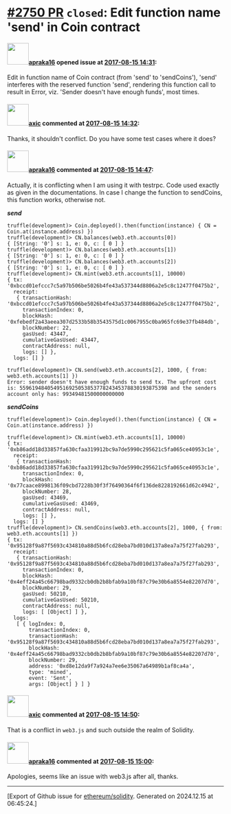 # [\#2750 PR](https://github.com/ethereum/solidity/pull/2750) `closed`: Edit function name 'send' in Coin contract

#### <img src="https://avatars.githubusercontent.com/u/22631054?u=980c8409ae54e6bc5d7312aedc2c01334ebdd2d5&v=4" width="50">[apraka16](https://github.com/apraka16) opened issue at [2017-08-15 14:31](https://github.com/ethereum/solidity/pull/2750):

Edit in function name of Coin contract (from 'send' to 'sendCoins'), 'send' interferes with the reserved function 'send', rendering this function call to result in Error, viz. 'Sender doesn't have enough funds', most times.

#### <img src="https://avatars.githubusercontent.com/u/20340?v=4" width="50">[axic](https://github.com/axic) commented at [2017-08-15 14:32](https://github.com/ethereum/solidity/pull/2750#issuecomment-322485102):

Thanks, it shouldn't conflict. Do you have some test cases where it does?

#### <img src="https://avatars.githubusercontent.com/u/22631054?u=980c8409ae54e6bc5d7312aedc2c01334ebdd2d5&v=4" width="50">[apraka16](https://github.com/apraka16) commented at [2017-08-15 14:47](https://github.com/ethereum/solidity/pull/2750#issuecomment-322490187):

Actually, it is conflicting when I am using it with testrpc.
Code used exactly as given in the documentations. 
In case I change the function to sendCoins, this function works, otherwise not. 

_**send**_
```
truffle(development)> Coin.deployed().then(function(instance) { CN = Coin.at(instance.address) })
truffle(development)> CN.balances(web3.eth.accounts[0])
{ [String: '0'] s: 1, e: 0, c: [ 0 ] }
truffle(development)> CN.balances(web3.eth.accounts[1])
{ [String: '0'] s: 1, e: 0, c: [ 0 ] }
truffle(development)> CN.balances(web3.eth.accounts[2])
{ [String: '0'] s: 1, e: 0, c: [ 0 ] }
truffle(development)> CN.mint(web3.eth.accounts[1], 10000)
{ tx: '0xbccd01efccc7c5a97b506be5026b4fe43a537344d8806a2e5c8c12477f0475b2',
  receipt:
   { transactionHash: '0xbccd01efccc7c5a97b506be5026b4fe43a537344d8806a2e5c8c12477f0475b2',
     transactionIndex: 0,
     blockHash: '0xfebedf2a43aeea307d2533b58b3543575d1c0067955c0ba965fc69e37fb484db',
     blockNumber: 22,
     gasUsed: 43447,
     cumulativeGasUsed: 43447,
     contractAddress: null,
     logs: [] },
  logs: [] }

truffle(development)> CN.send(web3.eth.accounts[2], 1000, { from: web3.eth.accounts[1] })
Error: sender doesn't have enough funds to send tx. The upfront cost is: 559619484054951692505385377824345378830193875398 and the senders account only has: 99349481500000000000
```
_**sendCoins**_

```
truffle(development)> Coin.deployed().then(function(instance) { CN = Coin.at(instance.address) })

truffle(development)> CN.mint(web3.eth.accounts[1], 10000)
{ tx: '0xb86add18d33857fa630cfaa319912bc9a7de5990c295621c5fa065ce40953c1e',
  receipt:
   { transactionHash: '0xb86add18d33857fa630cfaa319912bc9a7de5990c295621c5fa065ce40953c1e',
     transactionIndex: 0,
     blockHash: '0x77caace8998136f09cbd7228b30f3f76490364f6f136de8228192661d62c4942',
     blockNumber: 28,
     gasUsed: 43469,
     cumulativeGasUsed: 43469,
     contractAddress: null,
     logs: [] },
  logs: [] }
truffle(development)> CN.sendCoins(web3.eth.accounts[2], 1000, { from: web3.eth.accounts[1] })
{ tx: '0x95128f9a87f5693c434810a88d5b6fcd28eba7bd010d137a8ea7a75f27fab293',
  receipt:
   { transactionHash: '0x95128f9a87f5693c434810a88d5b6fcd28eba7bd010d137a8ea7a75f27fab293',
     transactionIndex: 0,
     blockHash: '0x4eff24a45c66798bad9332cb0db2b8bfab9a10bf87c79e30b6a8554e82207d70',
     blockNumber: 29,
     gasUsed: 50210,
     cumulativeGasUsed: 50210,
     contractAddress: null,
     logs: [ [Object] ] },
  logs:
   [ { logIndex: 0,
       transactionIndex: 0,
       transactionHash: '0x95128f9a87f5693c434810a88d5b6fcd28eba7bd010d137a8ea7a75f27fab293',
       blockHash: '0x4eff24a45c66798bad9332cb0db2b8bfab9a10bf87c79e30b6a8554e82207d70',
       blockNumber: 29,
       address: '0xd8e12da9f7a924a7ee6e35067a64989b1af8ca4a',
       type: 'mined',
       event: 'Sent',
       args: [Object] } ] }
```

#### <img src="https://avatars.githubusercontent.com/u/20340?v=4" width="50">[axic](https://github.com/axic) commented at [2017-08-15 14:50](https://github.com/ethereum/solidity/pull/2750#issuecomment-322491001):

That is a conflict in `web3.js` and such outside the realm of Solidity.

#### <img src="https://avatars.githubusercontent.com/u/22631054?u=980c8409ae54e6bc5d7312aedc2c01334ebdd2d5&v=4" width="50">[apraka16](https://github.com/apraka16) commented at [2017-08-15 15:00](https://github.com/ethereum/solidity/pull/2750#issuecomment-322493923):

Apologies, seems like an issue with web3.js after all, thanks.


-------------------------------------------------------------------------------



[Export of Github issue for [ethereum/solidity](https://github.com/ethereum/solidity). Generated on 2024.12.15 at 06:45:24.]
